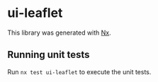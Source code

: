 # ui-leaflet

This library was generated with [Nx](https://nx.dev).

## Running unit tests

Run `nx test ui-leaflet` to execute the unit tests.
